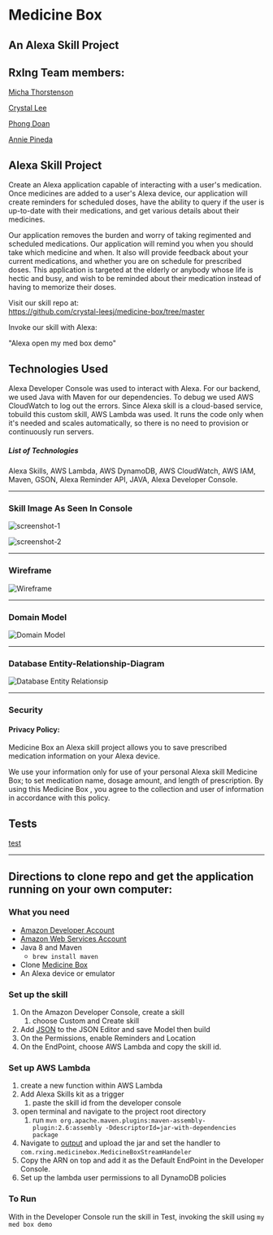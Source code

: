 
# Medicine Box
## An Alexa Skill Project

## RxIng Team members:
[Micha Thorstenson](https://github.com/micahThor)

[Crystal Lee](https://github.com/crystal-leesj)

[Phong Doan](https://github.com/phongvdoan)

[Annie Pineda](https://github.com/anniepineda)

## Alexa Skill Project

Create an Alexa application capable of interacting with a user's medication. Once medicines are added to a user's Alexa device, our application will create reminders for scheduled doses, have the ability to query if the user is up-to-date with their medications, and get various details about their medicines.

Our application removes the burden and worry of taking regimented and scheduled medications. Our application will remind you when you should take which medicine and when. It also will provide feedback about your current medications, and whether you are on schedule for prescribed doses. This application is targeted at the elderly or anybody whose life is hectic and busy, and wish to be reminded about their medication instead of having to memorize their doses.

Visit our skill repo at:  
https://github.com/crystal-leesj/medicine-box/tree/master

Invoke our skill with Alexa:

"Alexa open my med box demo"


## Technologies Used

Alexa Developer Console was used to interact with Alexa. For our backend, we used Java with Maven for our dependencies. To debug we used AWS CloudWatch to log out the errors. Since Alexa skill is a cloud-based service, tobuild this custom skill, AWS Lambda was used. It runs the code only when it's needed and scales automatically, so there is no need to provision or continuously run servers. 
   
##### List of Technologies

Alexa Skills, AWS Lambda, AWS DynamoDB, AWS CloudWatch, AWS IAM, Maven, GSON, Alexa Reminder API, JAVA, Alexa Developer Console.


___

### Skill Image As Seen In Console

![screenshot-1](images/screenshot-1.png)

![screenshot-2](images/screenshot-2.png)

___

### Wireframe

![Wireframe](images/wireframe.png)

___

### Domain Model

![Domain Model](images/domianModeling.png)

___

### Database Entity-Relationship-Diagram

![Database Entity Relationsip](images/erd.png)


___

### Security

#### Privacy Policy:

Medicine Box an Alexa skill project allows you to save prescribed medication information on your Alexa device. 

We use your information only for use of your personal Alexa skill Medicine Box; to set medication name, dosage amount, and length of prescription. By using this Medicine Box , you agree to the collection and user of information in accordance with this policy. 

## Tests
[test](testing.md)

___

## Directions to clone repo and get the application running on your own computer:

### What you need
* [Amazon Developer Account](http://developer.amazon.com/alexa)
*  [Amazon Web Services Account](http://aws.amazon.com/)
*  Java 8 and Maven
   *  `brew install maven`
*  Clone [Medicine Box](https://github.com/crystal-leesj/medicine-box)
*  An Alexa device or emulator

### Set up the skill
1. On the Amazon Developer Console, create a skill
   1. choose Custom and Create skill
2. Add [JSON](savedJsonForAlexaSkill/openMedicine.json) to the JSON Editor and save Model then build
3. On the Permissions, enable Reminders and Location
4. On the EndPoint, choose AWS Lambda and copy the skill id.

### Set up AWS Lambda
1. create a new function within AWS Lambda
2. Add Alexa Skills kit as a trigger
   1. paste the skill id from the developer console
3. open terminal and navigate to the project root directory
   1. run `mvn org.apache.maven.plugins:maven-assembly-plugin:2.6:assembly -DdescriptorId=jar-with-dependencies package`
4. Navigate to [output](target/) and upload the jar and set the handler to `com.rxing.medicinebox.MedicineBoxStreamHandeler`
5. Copy the ARN on top and add it as the Default EndPoint in the Developer Console.
6. Set up the lambda user permissions to all DynamoDB policies

### To Run
With in the Developer Console run the skill in Test, invoking the skill using `my med box demo`

